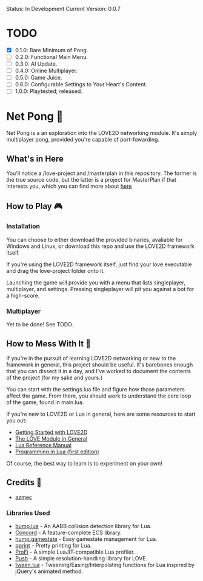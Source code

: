 Status: In Development
Current Version: 0.0.7 

# TODO
- [x] 0.1.0: Bare Minimum of Pong.
- [ ] 0.2.0: Functional Main Menu.
- [ ] 0.3.0: AI Update.
- [ ] 0.4.0: Online Multiplayer.
- [ ] 0.5.0: Game Juice.
- [ ] 0.6.0: Configurable Settings to Your Heart's Content.
- [ ] 1.0.0: Playtested; released.

# Net Pong :space_invader:
Net Pong is a an exploration into the LOVE2D networking module. It's simply multiplayer pong, provided you're capable of port-fowarding.

## What's in Here
You'll notice a /love-project and /masterplan in this repository. The former is the true source code, but the latter is a project for MasterPlan if that interests you, which you can find more about [here](https://solarlune.itch.io/masterplan)

## How to Play :video_game:
### Installation
You can choose to either download the provided binaries, avaliable for Windows and Linux, or download this repo and use the LOVE2D framework itself.

If you're using the LOVE2D framework itself, just find your love executable and drag the love-project folder onto it. 

Launching the game will provide you with a menu that lists singleplayer, multiplayer, and settings. Pressing singleplayer will pit you against a bot for a high-score.

### Multiplayer
Yet to be done! See TODO.

## How to Mess With It :wrench:
If you're in the pursuit of learning LOVE2D networking or new to the framework in general, this project should be useful. It's barebones enough that you can dissect it in a day, and I've worked to document the contents of the project (for my sake and yours.)

You can start with the settings.lua file and figure how those parameters affect the game. From there, you should work to understand the core loop of the game, found in main.lua.

If you're new to LOVE2D or Lua in general, here are some resources to start you out:
- [Getting Started with LOVE2D](https://love2d.org/wiki/Getting_Started)
- [The LOVE Module in General](https://love2d.org/wiki/love)
- [Lua Reference Manual](https://www.lua.org/manual/5.4/)
- [Programming in Lua (first edition)](https://www.lua.org/pil/contents.html)

Of course, the best way to learn is to experiment on your own!

## Credits :page_with_curl:
- [azmec](https://github.com/azmec)

### Libraries Used
- [bump.lua](https://github.com/kikito/bump.lua) - An AABB collision detection library for Lua.
- [Concord](https://github.com/Tjakka5/Concord) - A feature-complete ECS library.
- [hump.gamestate](https://hump.readthedocs.io/en/latest/gamestate.html) - Easy gamestate management for Lua.
- [pprint](https://github.com/rosejn/lua-pprint) - Pretty printing for Lua.
- [ProFi](https://gist.github.com/rm-code/383c98a6af04652ed9f39b7ae536bcc5) - A simple LuaJIT-compatible Lua profiler.
- [Push](https://github.com/Ulydev/push) - A simple resolution-handling library for LOVE.
- [tween.lua](https://github.com/kikito/tween.lua) - Tweening/Easing/Interpolating functions for Lua inspired by jQuery's animated method.